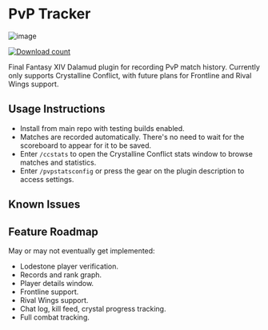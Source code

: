 # PvP Tracker

![image](https://github.com/wrath16/PvpStats/blob/master/images/example.PNG)

[![Download count](https://img.shields.io/endpoint?url=https://qzysathwfhebdai6xgauhz4q7m0mzmrf.lambda-url.us-east-1.on.aws/PvpStats)](https://github.com/wrath16/PvpStats)

Final Fantasy XIV Dalamud plugin for recording PvP match history. Currently only supports Crystalline Conflict, with future plans for Frontline and Rival Wings support.

## Usage Instructions
* Install from main repo with testing builds enabled.
* Matches are recorded automatically. There's no need to wait for the scoreboard to appear for it to be saved.
* Enter `/ccstats` to open the Crystalline Conflict stats window to browse matches and statistics.
* Enter `/pvpstatsconfig` or press the gear on the plugin description to access settings.

## Known Issues

## Feature Roadmap
May or may not eventually get implemented:
* Lodestone player verification.
* Records and rank graph.
* Player details window.
* Frontline support.
* Rival Wings support.
* Chat log, kill feed, crystal progress tracking.
* Full combat tracking.
